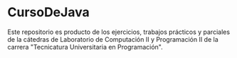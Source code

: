 # CursoDeJava 
Este repositorio es producto de los ejercicios, trabajos prácticos y parciales de la cátedras de Laboratorio de Computación II y Programación II
de la carrera "Tecnicatura Universitaria en Programación".

